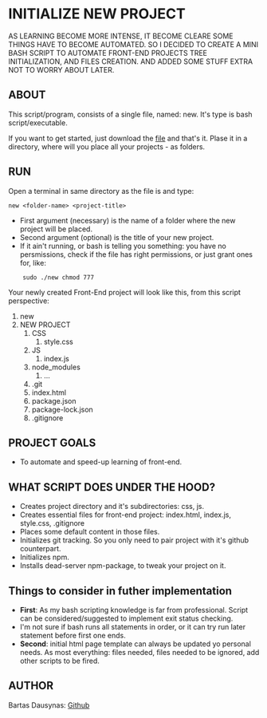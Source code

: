 # INITIALIZE NEW PROJECT

AS LEARNING BECOME MORE INTENSE, IT BECOME CLEARE SOME THINGS HAVE TO BECOME AUTOMATED.
SO I DECIDED TO CREATE A MINI BASH SCRIPT TO AUTOMATE FRONT-END PROJECTS TREE INITIALIZATION, AND FILES CREATION.
AND ADDED SOME STUFF EXTRA NOT TO WORRY ABOUT LATER.

## ABOUT

This script/program, consists of a single file, named: new.
It's type is bash script/executable.

If you want to get started, just download the [file](https://github.com/bartasd/create_new_project_script/blob/main/new) and that's it.
Plase it in a directory, where will you place all your projects - as folders.

##  RUN
Open a terminal in same directory as the file is and type:

```
new <folder-name> <project-title>
```
* First argument (necessary) <folder-name> is the name of a folder where the new project will be placed.
* Second argument (optional) <project-title> is the title of your new project.
* If it ain't running, or bash is telling you something: you have no persmissions, check if the file has right permissions, or just grant ones for, like:
```
    sudo ./new chmod 777
```

Your newly created Front-End project will look like this, from this script perspective:

1. new
2. NEW PROJECT
    1. CSS
        1. style.css
    2. JS
        1. index.js
    3. node_modules
        1. ...
    4. .git
    5. index.html
    6. package.json
    7. package-lock.json
    8. .gitignore

## PROJECT GOALS

*  To automate and speed-up learning of front-end.

## WHAT SCRIPT DOES UNDER THE HOOD?

* Creates project directory and it's subdirectories: css, js.
* Creates essential files for front-end project: index.html, index.js, style.css, .gitignore
* Places some default content in those files.
* Initializes git tracking. So you only need to pair project with it's github counterpart.
* Initializes npm.
* Installs dead-server npm-package, to tweak your project on it.

## Things to consider in futher implementation

*  **First**: As my bash scripting knowledge is far from professional. Script can be considered/suggested to implement exit status checking.
*  I'm not sure if bash runs all statements in order, or it can try run later statement before first one ends.
*  **Second**: initial html page template can always be updated yo personal needs. As most everything: files needed, files needed to be ignored, add other scripts to be fired.

## AUTHOR

Bartas Dausynas: [Github](https://github.com/bartasd)
